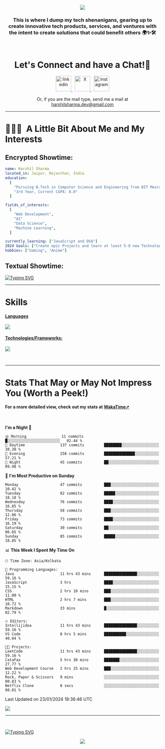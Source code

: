 <p align="center">
  <img src="https://capsule-render.vercel.app/api?type=waving&color=0:000000,100:ec1515&height=100&section=header&animation=fadeIn&text=Hello!&fontColor=ffffff"/>
</p>

<h3 align="center">
This is where I dump my tech shenanigans, gearing up to create innovative tech products, services, and ventures with the intent to create solutions that could benefit others 🌍✨🛠️
</h3>

<br>

<h1 align="center">
  Let's Connect and have a Chat!💬
</h1>

<p align="center">
<a href="https://www.linkedin.com/in/harshilshrma/">
  <img src="https://user-images.githubusercontent.com/46517096/166973395-19676cd8-f8ec-4abf-83ff-da8243505b82.png" alt="linkedin" height="50">
</a>
&nbsp;
<a href="https://twitter.com/harshilshrma">
  <img src="https://user-images.githubusercontent.com/46517096/166974271-91dfa250-d70b-4cb9-8707-f1bda1b708c3.png" alt="X" height="50">
</a>
&nbsp;
<a href="https://www.instagram.com/harshilshrma/">
  <img src="https://user-images.githubusercontent.com/46517096/166974368-9798f39f-1f46-499c-b14e-81f0a3f83a06.png" alt="instagram" height="50">
</a>
</p>

<p align="center">
<a>Or, if you are the mail type, send me a mail at <a href="mailto:harshilsharma.dev@gmail.com">harshilsharma.dev@gmail.com</a>
</p>

---

<h1> 👨🏻‍💻 &nbsp;A Little Bit About Me and My Interests</h1>

<h2>Encrypted Showtime:</h2>

```yaml
name: Harshil Sharma
located_in: Jaipur, Rajasthan, India
education:
  [
    "Pursuing B.Tech in Computer Science and Engineering from BIT Mesra",
    "3rd Year, Current CGPA: 8.0"
  ]

fields_of_interests:
  [
    "Web Development",
    "AI"
    "Data Science",
    "Machine Learning",
  ]

currently_learning: ["JavaScript and DSA"]
2024 Goals: ["Create epic Projects and learn at least 5-8 new Technologies."]
hobbies: ["Gaming", "Anime"]
```

<h2>Textual Showtime:</h2>

[![Typing SVG](https://readme-typing-svg.demolab.com?font=Poppins&size=65&duration=1800&pause=1200&color=F7F7F7&background=0D1117&center=true&vCenter=true&random=false&width=2420&height=300&lines=Hey+there%2C+I'm+Harshil;welcome+to+my+life.exe;Get+ready!+The+next+10+points+offer+a+peek+into+my+world;1%2F10%3A+I'm+Currently+pursuing+B.Tech+in+Computer+Science;2%2F10%3A+Coding+by+day%2C+gaming+by+code's+moonlight;3%2F10%3A+Mastering+skills+for+a+Koenigsegg-fueled+tomorrow;4%2F10%3A+I+excel+in+organized+everything%E2%80%94code%2C+spaces%2C+and+life;5%2F10%3A+Coffee%E2%80%94the+real+code+compiler+behind+my+smarts;6%2F10%3A+Learning+AI+to+make+tech+smarter+and+less+Terminator-y;7%2F10%3A+Obsessed+with+LeetCode%E2%80%94tackling+programming+puzzles+daily;8%2F10%3A+Java+holds+the+throne+in+my+coding+kingdom%E2%80%94top+dog;9%2F10%3A+Striving+to+craft+tech+solutions+that+better+the+world;10%2F10%3A+Working+to+leave+a+positive+impact%2C+doing+good+deeds+before+I+go!;thanks+for+diving+into+my+coding+tale%E2%80%94appreciate+it!;(%E3%80%83%EF%BF%A3%EF%B8%B6%EF%BF%A3)%E4%BA%BA(%EF%BF%A3%EF%B8%B6%EF%BF%A3%E3%80%83))](#)

---

# Skills
<p align="center">
  <a href="https://skillicons.dev">
   <h4>Languages</h4>
    <img src="https://skillicons.dev/icons?i=java,python,c,javascript,kotlin" />
    <h4>Technologies/Frameworks:</h4>
    <img src="https://skillicons.dev/icons?i=html,css,bootstrap,mysql,git,github,vscode,idea,androidstudio" />
  </a>
</p>

<br>

---

# Stats That May or May Not Impress You (Worth a Peek!)
<h4>For a more detailed view, check out my stats at <a href="https://wakatime.com/@harshilshrma">WakaTime➚</a></h4>

<br>

<!--START_SECTION:waka-->
**I'm a Night 🦉** 

```text
🌞 Morning                11 commits          █░░░░░░░░░░░░░░░░░░░░░░░░   02.44 % 
🌆 Daytime                137 commits         ████████░░░░░░░░░░░░░░░░░   30.38 % 
🌃 Evening                258 commits         ██████████████░░░░░░░░░░░   57.21 % 
🌙 Night                  45 commits          ██░░░░░░░░░░░░░░░░░░░░░░░   09.98 % 
```
📅 **I'm Most Productive on Sunday** 

```text
Monday                   47 commits          ███░░░░░░░░░░░░░░░░░░░░░░   10.42 % 
Tuesday                  82 commits          █████░░░░░░░░░░░░░░░░░░░░   18.18 % 
Wednesday                76 commits          ████░░░░░░░░░░░░░░░░░░░░░   16.85 % 
Thursday                 58 commits          ███░░░░░░░░░░░░░░░░░░░░░░   12.86 % 
Friday                   73 commits          ████░░░░░░░░░░░░░░░░░░░░░   16.19 % 
Saturday                 30 commits          ██░░░░░░░░░░░░░░░░░░░░░░░   06.65 % 
Sunday                   85 commits          █████░░░░░░░░░░░░░░░░░░░░   18.85 % 
```


📊 **This Week I Spent My Time On** 

```text
🕑︎ Time Zone: Asia/Kolkata

💬 Programming Languages: 
Java                     11 hrs 43 mins      ███████████████░░░░░░░░░░   59.16 % 
JavaScript               3 hrs               ████░░░░░░░░░░░░░░░░░░░░░   15.15 % 
CSS                      2 hrs 10 mins       ███░░░░░░░░░░░░░░░░░░░░░░   11.00 % 
HTML                     2 hrs 7 mins        ███░░░░░░░░░░░░░░░░░░░░░░   10.72 % 
Markdown                 33 mins             █░░░░░░░░░░░░░░░░░░░░░░░░   02.79 % 

🔥 Editors: 
Intellijidea             11 hrs 43 mins      ███████████████░░░░░░░░░░   59.16 % 
VS Code                  8 hrs 5 mins        ██████████░░░░░░░░░░░░░░░   40.84 % 

🐱‍💻 Projects: 
LeetCode                 11 hrs 43 mins      ███████████████░░░░░░░░░░   59.16 % 
CataFax                  5 hrs 30 mins       ███████░░░░░░░░░░░░░░░░░░   27.77 % 
Web Development Course   2 hrs 25 mins       ███░░░░░░░░░░░░░░░░░░░░░░   12.22 % 
Rock, Paper & Scissors   9 mins              ░░░░░░░░░░░░░░░░░░░░░░░░░   00.83 % 
Netflix Clone            0 secs              ░░░░░░░░░░░░░░░░░░░░░░░░░   00.01 % 
```


 Last Updated on 23/01/2024 18:36:46 UTC
<!--END_SECTION:waka-->

![](https://komarev.com/ghpvc/?username=harshilshrma&color=941315&label=Profile+Visits)

---

<br>

[![Typing SVG](https://readme-typing-svg.demolab.com?font=Gloria+Hallelujah&size=65&duration=2000&pause=1200&color=F7F7F7&background=0D1117&center=true&vCenter=true&random=false&width=2580&height=100&lines=thanks+for+making+it+to+the+end!+Now+go+grab+a+coffee%2C+you've+earned+it!+%F0%9F%98%84%E2%98%95%EF%B8%8F)](#)

<p align="center">
  <img src="https://capsule-render.vercel.app/api?type=waving&color=0:ec1515,150:000000&animation=fadeIn&height=100&section=footer"/>
</p>
